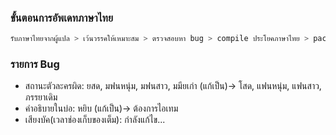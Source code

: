### ขั้นตอนการอัพเดทภาษาไทย
```sh
รับภาษาไทยจากผู้แปล > เว้นวรรคให้เหมาะสม > ตรวจสอบหา bug > compile ประโยคภาษาไทย > pack ไพล์
```

### รายการ Bug
- สถานะตัวละครผิด: ยสด, มฟนหนุ่ม, มฟนสาว, มมียเก่า (แก้เป็น)-> โสด, แฟนหนุ่ม, แฟนสาว, ภรรยาเดิม
- คำอธิบายในบ่อ: หยิบ (แก้เป็น)-> ต้องการไอเทม
- เสียงบัค(เวลาช่องเก็บของเต็ม): กำลังแก้ไข...
